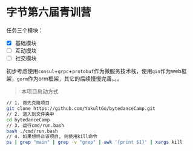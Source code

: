 # 字节第六届青训营

任务三个模块：

- [x] 基础模块
- [ ] 互动模块
- [ ] 社交模块

初步考虑使用`consul`+`grpc`+`protobuf`作为微服务技术栈，使用`gin`作为web框架，`gorm`作为orm框架，其它的后续慢慢完善。。。



> 本项目启动方式

```bash
// 1. 首先克隆项目 
git clone https://github.com/YakultGo/bytedanceCamp.git
// 2. 进入到文件夹中
cd bytedanceCamp
// 3. 运行cmd/run.bash
bash ./cmd/run.bash
// 4. 如果想终止该项目, 则使用kill命令
ps | grep "main" | grep -v "grep" | awk '{print $1}' | xargs kill
```

